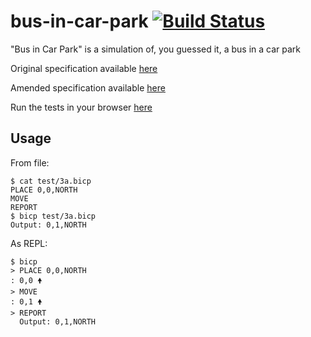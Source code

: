 # bus-in-car-park [![Build Status](https://travis-ci.org/aaronjameslang/bus-in-car-park.svg?branch=master)](https://travis-ci.org/aaronjameslang/bus-in-car-park)

"Bus in Car Park" is a simulation of, you guessed it, a bus in a car park

Original specification available [here](//aaronjameslang.github.io/bus-in-car-park/specification.pdf)

Amended  specification available [here](//aaronjameslang.github.io/bus-in-car-park/specification.html)

Run the tests in your browser [here](//aaronjameslang.github.io/bus-in-car-park/tests.html)

## Usage

From file:

    $ cat test/3a.bicp
    PLACE 0,0,NORTH
    MOVE
    REPORT
    $ bicp test/3a.bicp
    Output: 0,1,NORTH

As REPL:

    $ bicp
    > PLACE 0,0,NORTH
    : 0,0 🠝
    > MOVE
    : 0,1 🠝
    > REPORT
      Output: 0,1,NORTH
